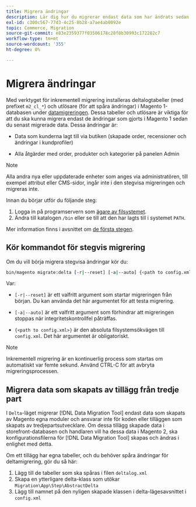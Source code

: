 ```yaml
---
title: Migrera ändringar
description: Lär dig hur du migrerar endast data som har ändrats sedan din senaste datamigrering för Magento 1 med  [!DNL Data Migration Tool].
exl-id: c300c567-77d3-4c25-8b28-a7ae4ab0092e
topic: Commerce, Migration
source-git-commit: e83e2359377f03506178c28f8b30993c172282c7
workflow-type: tm+mt
source-wordcount: '355'
ht-degree: 0%

---
```


# Migrera ändringar

Med verktyget för inkrementell migrering installeras deltalogtabeller (med prefixet `m2_cl_*`) och utlösare (för att spåra ändringar) i Magento 1-databasen under [datamigreringen](data.md). Dessa tabeller och utlösare är viktiga för att du ska kunna migrera endast de ändringar som gjorts i Magento 1 sedan du senast migrerade data. Dessa ändringar är:

* Data som kunderna lagt till via butiken (skapade order, recensioner och ändringar i kundprofiler)

* Alla åtgärder med order, produkter och kategorier på panelen Admin

>[!NOTE]
>
>Alla andra nya eller uppdaterade enheter som anges via administratören, till exempel attribut eller CMS-sidor, ingår inte i den stegvisa migreringen och migreras inte.


Innan du börjar utför du följande steg:

1. Logga in på programservern som [ägare av filsystemet](../../../installation/prerequisites/file-system/overview.md).
1. Ändra till katalogen `/bin` eller se till att den har lagts till i systemet `PATH`.

Mer information finns i avsnittet om [de första stegen](overview.md#first-steps).

## Kör kommandot för stegvis migrering

Om du vill börja migrera stegvisa ändringar kör du:

```bash
bin/magento migrate:delta [-r|--reset] [-a|--auto] {<path to config.xml>}
```

Var:

* `[-r|--reset]` är ett valfritt argument som startar migreringen från början. Du kan använda det här argumentet för att testa migrering.

* `[-a|--auto]` är ett valfritt argument som förhindrar att migreringen stoppas när integritetskontrollfel påträffas.

* `{<path to config.xml>}` är den absoluta filsystemsökvägen till `config.xml`. Det här argumentet är obligatoriskt.

>[!NOTE]
>
>Inkrementell migrering är en kontinuerlig process som startas om automatiskt var femte sekund. Använd CTRL-C för att avbryta migreringsprocessen.


## Migrera data som skapats av tillägg från tredje part

I `Delta`-läget migrerar [!DNL Data Migration Tool] endast data som skapats av Magento egna moduler och ansvarar inte för koden eller tilläggen som skapats av tredjepartsutvecklare. Om dessa tillägg skapade data i storefront-databasen och handlaren vill ha dessa data i Magento 2, ska konfigurationsfilerna för [!DNL Data Migration Tool] skapas och ändras i enlighet med detta.

Om ett tillägg har egna tabeller, och du behöver spåra ändringar för deltamigrering, gör du så här:

1. Lägg till de tabeller som ska spåras i filen `deltalog.xml`
1. Skapa en ytterligare delta-klass som utökar `Migration\App\Step\AbstractDelta`
1. Lägg till namnet på den nyligen skapade klassen i delta-lägesavsnittet i `config.xml`
